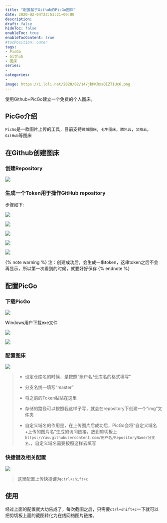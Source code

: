 ```yaml
---
title: "配置基于Github的PicGo图床"
date: 2020-02-04T23:51:21+09:00
description:
draft: false
hideToc: false
enableToc: true
enableTocContent: true
#tocPosition: outer
tags:
- PicGo
- Github
- 图床
series:
-
categories:
-
image: https://i.loli.net/2020/02/14/jbMKRxsOIZT1Uc6.png
---
```


使用Github+PicGo建立一个免费的个人图床。

<!--more-->

## PicGo介绍

`PicGo`是一款图片上传的工具，目前支持`微博图床`，`七牛图床`，`腾讯云`，`又拍云`，`GitHub`等图床

## 在Github创建图床

### 创建Repository

![](https://raw.githubusercontent.com/wujiahong1998/PicGoBed/master/img/image-20200204235740316.png)

### 生成一个Token用于操作GitHub repository

步骤如下:

![](https://raw.githubusercontent.com/wujiahong1998/PicGoBed/master/img/image-20200204235942470.png)

![](https://raw.githubusercontent.com/wujiahong1998/PicGoBed/master/img/image-20200205000404800.png)

![](https://raw.githubusercontent.com/wujiahong1998/PicGoBed/master/img/image-20200205000438671.png)

![](https://raw.githubusercontent.com/wujiahong1998/PicGoBed/master/img/image-20200205000506694.png)

![](https://raw.githubusercontent.com/wujiahong1998/PicGoBed/master/img/image-20200205000649335.png)

{% note warning %}
注：创建成功后，会生成一串token，这串token之后不会再显示，所以第一次看到的时候，就要好好保存
{% endnote %}

## 配置PicGo

### 下载PicGo

![](https://raw.githubusercontent.com/wujiahong1998/PicGoBed/master/img/image-20200205001453409.png)

Windows用户下载exe文件

![](https://raw.githubusercontent.com/wujiahong1998/PicGoBed/master/img/image-20200205113338203.png)

![](https://raw.githubusercontent.com/wujiahong1998/PicGoBed/master/img/image-20200205113404987.png)

### 配置图床

![](https://raw.githubusercontent.com/wujiahong1998/PicGoBed/master/img/image-20200205115015945.png)

> * 设定仓库名的时候，是按照“账户名/仓库名的格式填写”
>
> * 分支名统一填写“master”
>
> * 将之前的Token黏贴在这里
>
> * 存储的路径可以按照我这样子写，就会在repository下创建一个“img”文件夹
>
> * 自定义域名的作用是，在上传图片后成功后，PicGo会将“自定义域名+上传的图片名”生成的访问链接，放到剪切板上`https://raw.githubusercontent.com/用户名/RepositoryName/分支名，`，自定义域名需要按照这样去填写

### 快捷键及相关配置

![](https://raw.githubusercontent.com/wujiahong1998/PicGoBed/master/img/image-20200205115334849.png)

> 这里配置上传快捷键为`ctrl+shift+c`

## 使用

经过上面的配置就大功告成了，每次截图之后，只需要`ctrl+shift+c`一下就可以把剪切板上面的截图转化为在线网络图片链接。
